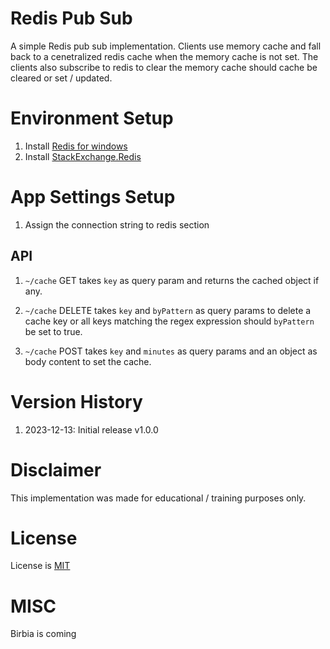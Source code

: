 # Redis Pub Sub

A simple Redis pub sub implementation. Clients use memory cache and fall back to a cenetralized redis cache when the memory cache is not set. The clients also subscribe to redis to clear the memory cache should cache be cleared or set / updated.

# Environment Setup

1. Install [Redis for windows](https://github.com/tporadowski/redis/releases)
1. Install [StackExchange.Redis](https://www.nuget.org/packages/StackExchange.Redis)


# App Settings Setup

1. Assign the connection string to redis section

## API 

1. `~/cache` GET takes `key` as query param and returns the cached object if any.

2. `~/cache` DELETE takes `key` and `byPattern` as query params to delete a cache key or all keys matching the regex expression should `byPattern` be set to true.

3. `~/cache` POST takes `key` and `minutes` as query params and an object as body content to set the cache.

# Version History

1. 2023-12-13: Initial release v1.0.0 

# Disclaimer

This implementation was made for educational / training purposes only.

# License

License is [MIT](https://en.wikipedia.org/wiki/MIT_License)

# MISC

Birbia is coming
